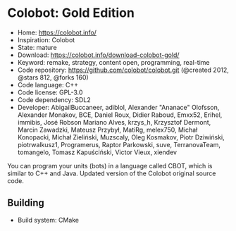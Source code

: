 # Colobot: Gold Edition

- Home: https://colobot.info/
- Inspiration: Colobot
- State: mature
- Download: https://colobot.info/download-colobot-gold/
- Keyword: remake, strategy, content open, programming, real-time
- Code repository: https://github.com/colobot/colobot.git (@created 2012, @stars 812, @forks 160)
- Code language: C++
- Code license: GPL-3.0
- Code dependency: SDL2
- Developer: AbigailBuccaneer, adiblol, Alexander "Ananace" Olofsson, Alexander Monakov, BCE, Daniel Roux, Didier Raboud, Emxx52, Erihel, immibis, José Robson Mariano Alves, krzys_h, Krzysztof Dermont, Marcin Zawadzki, Mateusz Przybył, MatiRg, melex750, Michał Konopacki, Michał Zieliński, Muzscaly, Oleg Kosmakov, Piotr Dziwiński, piotrwalkusz1, Programerus, Raptor Parkowski, suve, TerranovaTeam, tomangelo, Tomasz Kapuściński, Victor Vieux, xiendev

You can program your units (bots) in a language called CBOT, which is similar to C++ and Java.
Updated version of the Colobot original source code.

## Building

- Build system: CMake
